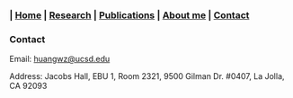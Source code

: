 ### | [Home](index.md) | [Research](https://hwz0428.github.io/research/) | [Publications]() | [About me](https://hwz0428.github.io/aboutme/) | [Contact](https://hwz0428.github.io/contact/)
### Contact

Email: huangwz@ucsd.edu

Address: Jacobs Hall, EBU 1, Room 2321, 9500 Gilman Dr. #0407, La Jolla, CA 92093 
